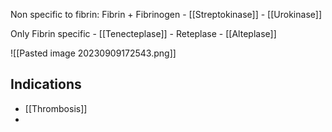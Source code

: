 Non specific to fibrin: Fibrin + Fibrinogen
	- [[Streptokinase]]
	- [[Urokinase]]

Only Fibrin specific
	- [[Tenecteplase]]
	- Reteplase
	- [[Alteplase]]

![[Pasted image 20230909172543.png]]

## Indications
- [[Thrombosis]]
- 